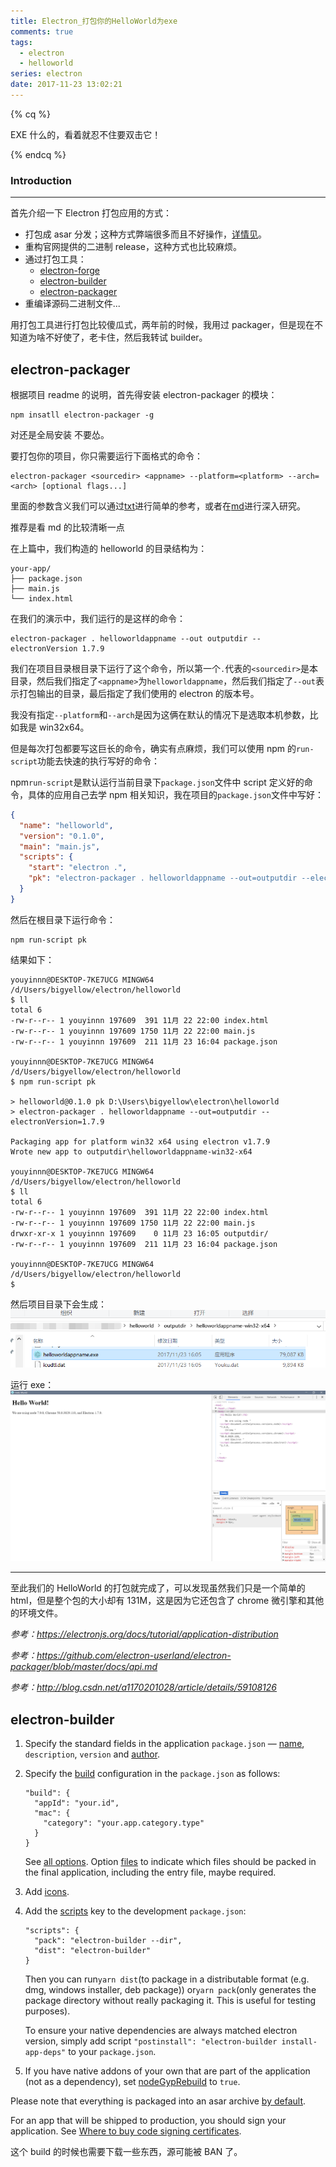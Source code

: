 ```yaml
---
title: Electron_打包你的HelloWorld为exe
comments: true
tags:
  - electron
  - helloworld
series: electron
date: 2017-11-23 13:02:21
---
```


{% cq %}

EXE 什么的，看着就忍不住要双击它！

{% endcq %}

### Introduction

---

首先介绍一下 Electron 打包应用的方式：

- 打包成 asar 分发；这种方式弊端很多而且不好操作，[详情见](https://electronjs.org/docs/tutorial/application-packaging)。
- 重构官网提供的二进制 release，这种方式也比较麻烦。
- 通过打包工具：
  - [electron-forge](https://github.com/electron-userland/electron-forge)
  - [electron-builder](https://github.com/electron-userland/electron-builder)
  - [electron-packager](https://github.com/electron-userland/electron-packager)
- 重编译源码二进制文件...

用打包工具进行打包比较傻瓜式，两年前的时候，我用过 packager，但是现在不知道为啥不好使了，老卡住，然后我转试 builder。

## electron-packager

根据项目 readme 的说明，首先得安装 electron-packager 的模块：

```shell
npm insatll electron-packager -g
```

对还是全局安装 不要怂。

要打包你的项目，你只需要运行下面格式的命令：

```shell
electron-packager <sourcedir> <appname> --platform=<platform> --arch=<arch> [optional flags...]
```

里面的参数含义我们可以通过[txt](https://github.com/electron-userland/electron-packager/blob/master/usage.txt)进行简单的参考，或者在[md](https://github.com/electron-userland/electron-packager/blob/master/docs/api.md)进行深入研究。

推荐是看 md 的比较清晰一点

在上篇中，我们构造的 helloworld 的目录结构为：

```
your-app/
├── package.json
├── main.js
└── index.html
```

在我们的演示中，我们运行的是这样的命令：

```shell
electron-packager . helloworldappname --out outputdir --electronVersion 1.7.9
```

我们在项目目录根目录下运行了这个命令，所以第一个`.`代表的`<sourcedir>`是本目录，然后我们指定了`<appname>`为`helloworldappname`，然后我们指定了`--out`表示打包输出的目录，最后指定了我们使用的 electron 的版本号。

我没有指定`--platform`和`--arch`是因为这俩在默认的情况下是选取本机参数，比如我是 win32x64。

但是每次打包都要写这巨长的命令，确实有点麻烦，我们可以使用 npm 的`run-script`功能去快速的执行写好的命令：

npm`run-script`是默认运行当前目录下`package.json`文件中 script 定义好的命令，具体的应用自己去学 npm 相关知识，我在项目的`package.json`文件中写好：

```json
{
  "name": "helloworld",
  "version": "0.1.0",
  "main": "main.js",
  "scripts": {
    "start": "electron .",
    "pk": "electron-packager . helloworldappname --out=outputdir --electronVersion=1.7.9"
  }
}
```

然后在根目录下运行命令：

```shell
npm run-script pk
```

结果如下：

```shell
youyinnn@DESKTOP-7KE7UCG MINGW64 /d/Users/bigyellow/electron/helloworld
$ ll
total 6
-rw-r--r-- 1 youyinnn 197609  391 11月 22 22:00 index.html
-rw-r--r-- 1 youyinnn 197609 1750 11月 22 22:00 main.js
-rw-r--r-- 1 youyinnn 197609  211 11月 23 16:04 package.json

youyinnn@DESKTOP-7KE7UCG MINGW64 /d/Users/bigyellow/electron/helloworld
$ npm run-script pk

> helloworld@0.1.0 pk D:\Users\bigyellow\electron\helloworld
> electron-packager . helloworldappname --out=outputdir --electronVersion=1.7.9

Packaging app for platform win32 x64 using electron v1.7.9
Wrote new app to outputdir\helloworldappname-win32-x64

youyinnn@DESKTOP-7KE7UCG MINGW64 /d/Users/bigyellow/electron/helloworld
$ ll
total 6
-rw-r--r-- 1 youyinnn 197609  391 11月 22 22:00 index.html
-rw-r--r-- 1 youyinnn 197609 1750 11月 22 22:00 main.js
drwxr-xr-x 1 youyinnn 197609    0 11月 23 16:05 outputdir/
-rw-r--r-- 1 youyinnn 197609  211 11月 23 16:04 package.json

youyinnn@DESKTOP-7KE7UCG MINGW64 /d/Users/bigyellow/electron/helloworld
$
```

然后项目目录下会生成：
![electronpk](../../img/ba4fa76eb64909e4d4959799cf130547.png)

运行 exe：
![runexe](../../img/6420ae86e552fa8e6e1b0f7282f28ca4.png)

---

至此我们的 HelloWorld 的打包就完成了，可以发现虽然我们只是一个简单的 html，但是整个包的大小却有 131M，这是因为它还包含了 chrome 微引擎和其他的环境文件。

_参考：https://electronjs.org/docs/tutorial/application-distribution_

_参考：https://github.com/electron-userland/electron-packager/blob/master/docs/api.md_

_参考：http://blog.csdn.net/a1170201028/article/details/59108126_

## electron-builder

1. Specify the standard fields in the application `package.json` — [name](https://www.electron.build/configuration/configuration#Metadata-name), `description`, `version` and [author](https://docs.npmjs.com/files/package.json#people-fields-author-contributors).

2. Specify the [build](https://www.electron.build/configuration/configuration#configuration) configuration in the `package.json` as follows:

   ```
   "build": {
     "appId": "your.id",
     "mac": {
       "category": "your.app.category.type"
     }
   }
   ```

   See [all options](https://www.electron.build/configuration/configuration#configuration). Option [files](https://www.electron.build/configuration/contents#files) to indicate which files should be packed in the final application, including the entry file, maybe required.

3. Add [icons](https://www.electron.build/icons).

4. Add the [scripts](https://docs.npmjs.com/cli/run-script) key to the development `package.json`:

   ```
   "scripts": {
     "pack": "electron-builder --dir",
     "dist": "electron-builder"
   }
   ```

   Then you can run`yarn dist`(to package in a distributable format (e.g. dmg, windows installer, deb package)) or`yarn pack`(only generates the package directory without really packaging it. This is useful for testing purposes).

   To ensure your native dependencies are always matched electron version, simply add script `"postinstall": "electron-builder install-app-deps"` to your `package.json`.

5. If you have native addons of your own that are part of the application (not as a dependency), set [nodeGypRebuild](https://www.electron.build/configuration/configuration#Configuration-nodeGypRebuild) to `true`.

Please note that everything is packaged into an asar archive [by default](https://www.electron.build/configuration/configuration#Configuration-asar).

For an app that will be shipped to production, you should sign your application. See [Where to buy code signing certificates](https://www.electron.build/code-signing#where-to-buy-code-signing-certificate).

这个 build 的时候也需要下载一些东西，源可能被 BAN 了。
